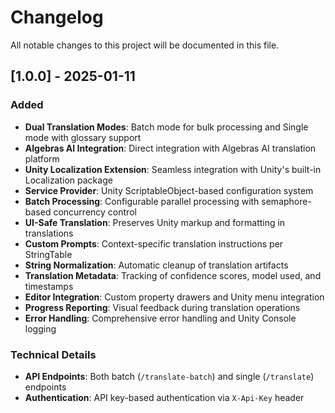 # Changelog

All notable changes to this project will be documented in this file.

## [1.0.0] - 2025-01-11

### Added

- **Dual Translation Modes**: Batch mode for bulk processing and Single mode with glossary support
- **Algebras AI Integration**: Direct integration with Algebras AI translation platform  
- **Unity Localization Extension**: Seamless integration with Unity's built-in Localization package
- **Service Provider**: Unity ScriptableObject-based configuration system
- **Batch Processing**: Configurable parallel processing with semaphore-based concurrency control
- **UI-Safe Translation**: Preserves Unity markup and formatting in translations
- **Custom Prompts**: Context-specific translation instructions per StringTable
- **String Normalization**: Automatic cleanup of translation artifacts
- **Translation Metadata**: Tracking of confidence scores, model used, and timestamps
- **Editor Integration**: Custom property drawers and Unity menu integration
- **Progress Reporting**: Visual feedback during translation operations
- **Error Handling**: Comprehensive error handling and Unity Console logging

### Technical Details

- **API Endpoints**: Both batch (`/translate-batch`) and single (`/translate`) endpoints
- **Authentication**: API key-based authentication via `X-Api-Key` header
